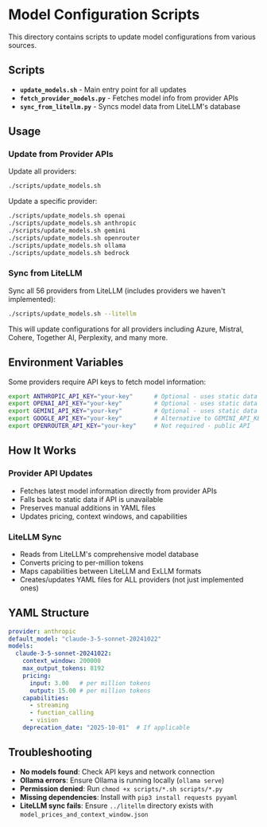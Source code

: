 # Model Configuration Scripts

This directory contains scripts to update model configurations from various sources.

## Scripts

- **`update_models.sh`** - Main entry point for all updates
- **`fetch_provider_models.py`** - Fetches model info from provider APIs
- **`sync_from_litellm.py`** - Syncs model data from LiteLLM's database

## Usage

### Update from Provider APIs

Update all providers:
```bash
./scripts/update_models.sh
```

Update a specific provider:
```bash
./scripts/update_models.sh openai
./scripts/update_models.sh anthropic
./scripts/update_models.sh gemini
./scripts/update_models.sh openrouter
./scripts/update_models.sh ollama
./scripts/update_models.sh bedrock
```

### Sync from LiteLLM

Sync all 56 providers from LiteLLM (includes providers we haven't implemented):
```bash
./scripts/update_models.sh --litellm
```

This will update configurations for all providers including Azure, Mistral, Cohere, 
Together AI, Perplexity, and many more.

## Environment Variables

Some providers require API keys to fetch model information:

```bash
export ANTHROPIC_API_KEY="your-key"      # Optional - uses static data if not provided
export OPENAI_API_KEY="your-key"         # Optional - uses static data if not provided
export GEMINI_API_KEY="your-key"         # Optional - uses static data if not provided
export GOOGLE_API_KEY="your-key"         # Alternative to GEMINI_API_KEY
export OPENROUTER_API_KEY="your-key"     # Not required - public API
```

## How It Works

### Provider API Updates
- Fetches latest model information directly from provider APIs
- Falls back to static data if API is unavailable
- Preserves manual additions in YAML files
- Updates pricing, context windows, and capabilities

### LiteLLM Sync
- Reads from LiteLLM's comprehensive model database
- Converts pricing to per-million tokens
- Maps capabilities between LiteLLM and ExLLM formats
- Creates/updates YAML files for ALL providers (not just implemented ones)

## YAML Structure

```yaml
provider: anthropic
default_model: "claude-3-5-sonnet-20241022"
models:
  claude-3-5-sonnet-20241022:
    context_window: 200000
    max_output_tokens: 8192
    pricing:
      input: 3.00   # per million tokens
      output: 15.00 # per million tokens
    capabilities:
      - streaming
      - function_calling
      - vision
    deprecation_date: "2025-10-01"  # If applicable
```

## Troubleshooting

- **No models found**: Check API keys and network connection
- **Ollama errors**: Ensure Ollama is running locally (`ollama serve`)
- **Permission denied**: Run `chmod +x scripts/*.sh scripts/*.py`
- **Missing dependencies**: Install with `pip3 install requests pyyaml`
- **LiteLLM sync fails**: Ensure `../litellm` directory exists with `model_prices_and_context_window.json`